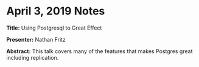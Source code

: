 # April 3, 2019 Notes

**Title:** Using Postgresql to Great Effect

**Presenter:** Nathan Fritz

**Abstract:** This talk covers many of the features that makes Postgres great including replication.

